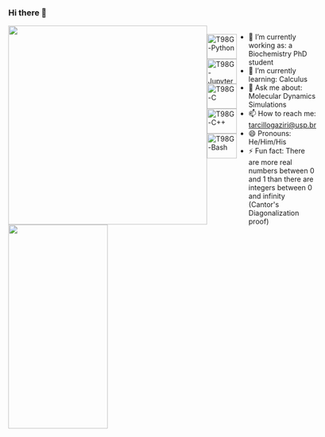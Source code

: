 ### Hi there 👋

<div style="display: flex;">
    <div>
        <picture>
          <img height="400" width="400" src="https://github-readme-stats.vercel.app/api?username=T98G&show_icons=true&theme=dark" />
        </picture>
        <picture>
          <source
            srcset="https://github-readme-stats.vercel.app/api/top-langs/?username=T98G&theme=dark"
            media="(prefers-color-scheme: dark)" />
          <img height="410" width="200" src="https://github-readme-stats.vercel.app/api/top-langs/?username=T98G" />
        </picture>
</div>

##

<div style="display: inline_block"><br>
  <img align="center" alt="T98G-Python" height="50" width="60" src="https://cdn.jsdelivr.net/gh/devicons/devicon@latest/icons/python/python-original.svg" />         
  <img align="center" alt="T98G-Jupyter" height="50" width="60" src="https://cdn.jsdelivr.net/gh/devicons/devicon@latest/icons/jupyter/jupyter-original.svg" />
  <img align="center" alt="T98G-C" height="50" width="60" src="https://cdn.jsdelivr.net/gh/devicons/devicon@latest/icons/c/c-plain.svg" />
  <img align="center" alt="T98G-C++" height="50" width="60" src="https://cdn.jsdelivr.net/gh/devicons/devicon@latest/icons/cplusplus/cplusplus-plain.svg" />
  <img align="center" alt="T98G-Bash" height="50" width="60" src="https://cdn.jsdelivr.net/gh/devicons/devicon@latest/icons/bash/bash-original.svg" />     
</div>

##

- 🔭 I’m currently working as: a Biochemistry PhD student
- 🌱 I’m currently learning: Calculus
- 💬 Ask me about: Molecular Dynamics Simulations
- 📫 How to reach me: tarcillogaziri@usp.br
- 😄 Pronouns: He/Him/His
- ⚡ Fun fact: There are more real numbers between 0 and 1 than there are integers between 0 and infinity (Cantor's Diagonalization proof)
